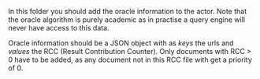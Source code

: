In this folder you should add the oracle information to the actor. Note that the oracle algorithm is purely academic as in practise a query engine will never have access to this data.

Oracle information should be a JSON object with as $keys$ the urls and $values$ the RCC (Result Contribution Counter). Only documents with RCC > 0 have to be added, as any document not in this RCC file with get a priority of 0.